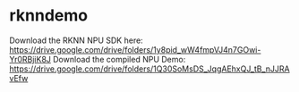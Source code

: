 # rknndemo

Download the RKNN NPU SDK here: https://drive.google.com/drive/folders/1y8pid_wW4fmpVJ4n7GOwi-Yr0RBjiK8J
Download the compiled NPU Demo: https://drive.google.com/drive/folders/1Q30SoMsDS_JqgAEhxQJ_tB_nJJRAvEfw
